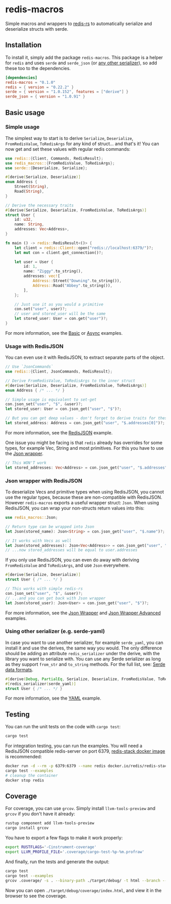# redis-macros

Simple macros and wrappers to [redis-rs](https://github.com/redis-rs/redis-rs/) to automatically serialize and deserialize structs with serde.

## Installation

To install it, simply add the package `redis-macros`. This package is a helper for `redis` and uses `serde` and `serde_json` (or [any other serializer](#using-other-serializer-eg-serde-yaml)), so add these too to the dependencies.

```toml
[dependencies]
redis-macros = "0.1.0"
redis = { version = "0.22.2" }
serde = { version = "1.0.152", features = ["derive"] }
serde_json = { version = "1.0.91" }
```

## Basic usage

### Simple usage

The simplest way to start is to derive `Serialize`, `Deserialize`, `FromRedisValue`, `ToRedisArgs` for any kind of struct... and that's it! You can now get and set these values with regular redis commands:

```rs
use redis::{Client, Commands, RedisResult};
use redis_macros::{FromRedisValue, ToRedisArgs};
use serde::{Deserialize, Serialize};

#[derive(Serialize, Deserialize)]
enum Address {
    Street(String),
    Road(String),
}

// Derive the necessary traits
#[derive(Serialize, Deserialize, FromRedisValue, ToRedisArgs)]
struct User {
    id: u32,
    name: String,
    addresses: Vec<Address>,
}

fn main () -> redis::RedisResult<()> {
    let client = redis::Client::open("redis://localhost:6379/")?;
    let mut con = client.get_connection()?;

    let user = User {
        id: 1,
        name: "Ziggy".to_string(),
        addresses: vec![
            Address::Street("Downing".to_string()),
            Address::Road("Abbey".to_string()),
        ],
    };

    // Just use it as you would a primitive
    con.set("user", user)?;
    // user and stored_user will be the same
    let stored_user: User = con.get("user")?;
}
```

For more information, see the [Basic](./examples/derive_basic.rs) or [Async](./examples/derive_async.rs) examples.

### Usage with RedisJSON

You can even use it with RedisJSON, to extract separate parts of the object.

```rs
// Use `JsonCommands`
use redis::{Client, JsonCommands, RedisResult};

// Derive FromRedisValue, ToRedisArgs to the inner struct
#[derive(Serialize, Deserialize, FromRedisValue, ToRedisArgs)]
enum Address { /* ... */ }

// Simple usage is equivalent to set-get
con.json_set("user", "$", &user)?;
let stored_user: User = con.json_get("user", "$")?;

// But you can get deep values - don't forget to derive traits for these too!
let stored_address: Address = con.json_get("user", "$.addresses[0]")?;
```

For more information, see the [RedisJSON](./examples/derive_redisjson.rs) example.

One issue you might be facing is that `redis` already has overrides for some types, for example Vec, String and most primitives. For this you have to use the [Json wrapper](#json-wrapper-with-redisjson).

```rs
// This WON'T work
let stored_addresses: Vec<Address> = con.json_get("user", "$.addresses")?;
```

### Json wrapper with RedisJSON

To deserialize Vecs and primitive types when using RedisJSON, you cannot use the regular types, because these are non-compatible with RedisJSON. However `redis-macros` exports a useful wrapper struct: `Json`. When using RedisJSON, you can wrap your non-structs return values into this:

```rs
use redis_macros::Json;

// Return type can be wrapped into Json
let Json(stored_name): Json<String> = con.json_get("user", "$.name")?;

// It works with Vecs as well
let Json(stored_addresses): Json<Vec<Address>> = con.json_get("user", "$.addresses")?;
// ...now stored_addresses will be equal to user.addresses
```

If you only use RedisJSON, you can even do away with deriving `FromRedisValue` and `ToRedisArgs`, and use `Json` everywhere.

```rs
#[derive(Serialize, Deserialize)]
struct User { /* ... */ }

// This works with simple redis-rs
con.json_set("user", "$", &user)?;
// ...and you can get back with Json wrapper
let Json(stored_user): Json<User> = con.json_get("user", "$")?;
```

For more information, see the [Json Wrapper](./examples/json_wrapper_basic.rs) and [Json Wrapper Advanced](./examples/json_wrapper_modify.rs) examples.

### Using other serializer (e.g. serde-yaml)

In case you want to use another serializer, for example `serde_yaml`, you can install it and use the derives, the same way you would. The only difference should be adding an attribute `redis_serializer` under the derive, with the library you want to serialize with. You can use any Serde serializer as long as they support `from_str` and `to_string` methods. For the full list, see: [Serde data formats](https://serde.rs/#data-formats).

```rs
#[derive(Debug, PartialEq, Serialize, Deserialize, FromRedisValue, ToRedisArgs)]
#[redis_serializer(serde_yaml)]
struct User { /* ... */ }
```

For more information, see the [YAML](./examples/derive_yaml.rs) example.

## Testing

You can run the unit tests on the code with `cargo test`:

```sh
cargo test
```

For integration testing, you can run the examples. You will need a RedisJSON compatible redis-server on port 6379, [redis-stack docker image](https://hub.docker.com/r/redis/redis-stack) is recommended:

```sh
docker run -d --rm -p 6379:6379 --name redis docker.io/redis/redis-stack
cargo test --examples
# cleanup the container
docker stop redis
```

## Coverage

For coverage, you can use `grcov`. Simply install `llvm-tools-preview` and `grcov` if you don't have it already:

```sh
rustup component add llvm-tools-preview
cargo install grcov
```

You have to export a few flags to make it work properly:

```sh
export RUSTFLAGS='-Cinstrument-coverage'
export LLVM_PROFILE_FILE='.coverage/cargo-test-%p-%m.profraw'
```

And finally, run the tests and generate the output:

```sh
cargo test
cargo test --examples
grcov .coverage/ -s . --binary-path ./target/debug/ -t html --branch --ignore-not-existing -o ./target/debug/coverage/
```

Now you can open `./target/debug/coverage/index.html`, and view it in the browser to see the coverage.
